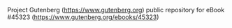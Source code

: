 Project Gutenberg (https://www.gutenberg.org) public repository for eBook #45323 (https://www.gutenberg.org/ebooks/45323)
